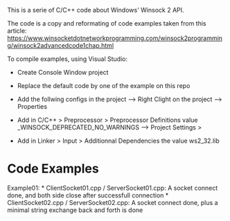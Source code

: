 This is a serie of C/C++ code about Windows' Winsock 2 API.

The code is a copy and reformating of code examples taken from this article:
https://www.winsocketdotnetworkprogramming.com/winsock2programming/winsock2advancedcode1chap.html

To compile examples, using Visual Studio:
* Create Console Window project

* Replace the default code by one of the example on this repo

* Add the follwing configs in the project
 --> Right Clight on the project 
 --> Properties
* Add in C/C++ > Preprocessor > Preprocessor Definitions
 value  _WINSOCK_DEPRECATED_NO_WARNINGS
  --> Project Settings > 
* Add in Linker > Input >  Additionnal Dependencies the value ws2_32.lib

Code Examples
===========

  Example01:
    * ClientSocket01.cpp / ServerSocket01.cpp:  A socket connect done, and both side close after successfull connection
    * ClientSocket02.cpp / ServerSocket02.cpp:  A socket connect done, plus a minimal string exchange back and forth is done
    
    
     
